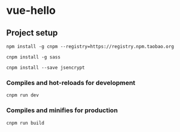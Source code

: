 # vue-hello

## Project setup
```
npm install -g cnpm --registry=https://registry.npm.taobao.org
```
```
cnpm install -g sass
```

```
cnpm install --save jsencrypt
```

### Compiles and hot-reloads for development
```
cnpm run dev
```

### Compiles and minifies for production
```
cnpm run build
```

